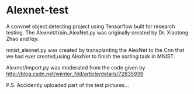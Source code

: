 # Alexnet-test

A convnet object detecting project using Tensorflow built for research testing. 
The Alexnet/train_AlexNet.py was originally created by Dr. Xiaotong Zhao and lqy.

mnist_alexnet.py was created by transplanting the AlexNet to the Cnn that we had ever created,using AlexNet to finish the sorting task in MNIST.

Alexnet/import.py was moderated from the code given by http://blog.csdn.net/wiinter_fdd/article/details/72835939 

P.S. Accidently uploaded part of the test pictures... 
